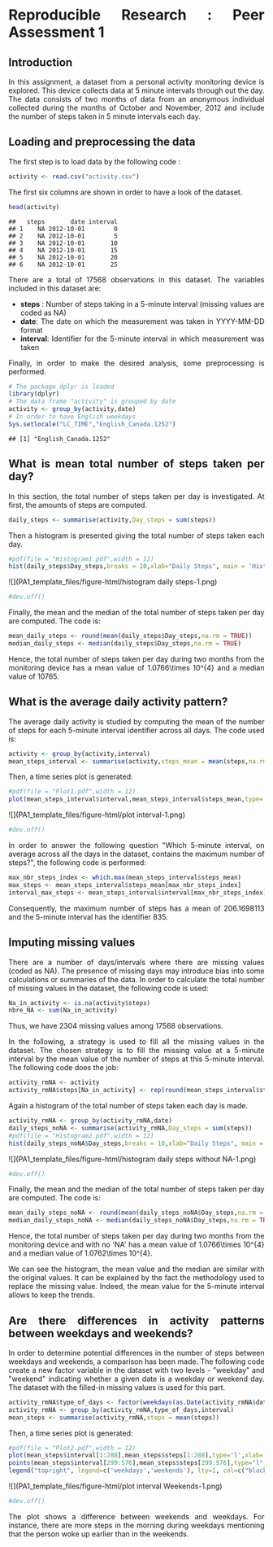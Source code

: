 # Reproducible Research : Peer Assessment 1


<style>
body {
text-align: justify}
</style>

## Introduction

In this assignment, a dataset from a personal activity monitoring device is explored. This device collects data at 5 minute intervals through out the day. The data consists of two months of data from an anonymous individual collected during the months of October and November, 2012 and include the number of steps taken in 5 minute intervals each day.

## Loading and preprocessing the data

The first step is to load data by the following code : 

```r
activity <- read.csv("activity.csv")
```
The first six columns are shown in order to have a look of the dataset.

```r
head(activity)
```

```
##   steps       date interval
## 1    NA 2012-10-01        0
## 2    NA 2012-10-01        5
## 3    NA 2012-10-01       10
## 4    NA 2012-10-01       15
## 5    NA 2012-10-01       20
## 6    NA 2012-10-01       25
```
There are a total of 17568 observations in this dataset. The variables included in this dataset are:

* **steps** : Number of steps taking in a 5-minute interval (missing values are coded as NA)
* **date**: The date on which the measurement was taken in YYYY-MM-DD format
* **interval**: Identifier for the 5-minute interval in which measurement was taken

Finally, in order to make the desired analysis, some preprocessing is performed. 

```r
# The package dplyr is loaded
library(dplyr)
# The data frame "activity" is grouped by date
activity <- group_by(activity,date)
# In order to have English weekdays
Sys.setlocale("LC_TIME","English_Canada.1252")
```

```
## [1] "English_Canada.1252"
```

## What is mean total number of steps taken per day?

In this section, the total number of steps taken per day is investigated. At first, the amounts of steps are computed.

```r
daily_steps <- summarise(activity,Day_steps = sum(steps))
```
Then a histogram is presented giving the total number of steps taken each day.

```r
#pdf(file = "Histogram1.pdf",width = 12)
hist(daily_steps$Day_steps,breaks = 10,xlab="Daily Steps", main = 'Histogram of Daily Steps')
```

![](PA1_template_files/figure-html/histogram daily steps-1.png)<!-- -->

```r
#dev.off()
```

Finally, the mean and the median of the total number of steps taken per day are computed. The code is: 

```r
mean_daily_steps <- round(mean(daily_steps$Day_steps,na.rm = TRUE))
median_daily_steps <- median(daily_steps$Day_steps,na.rm = TRUE)
```
Hence, the total number of steps taken per day during two months from the monitoring device has a mean value of 1.0766\times 10^{4} and a median value of 10765.  

## What is the average daily activity pattern?

The average daily activity is studied by computing the mean of the number of steps for each 5-minute interval identifier across all days. The code used is:

```r
activity <- group_by(activity,interval)
mean_steps_interval <- summarise(activity,steps_mean = mean(steps,na.rm = TRUE))
```

Then, a time series plot is generated:

```r
#pdf(file = "Plot1.pdf",width = 12)
plot(mean_steps_interval$interval,mean_steps_interval$steps_mean,type='l',xlab='5-minute interval identifier',ylab='average number of steps', main = 'Average number of steps at each 5-minutes interval during 2 months')
```

![](PA1_template_files/figure-html/plot interval-1.png)<!-- -->

```r
#dev.off()
```

In order to answer the following question "Which 5-minute interval, on average across all the days in the dataset, contains the maximum number of steps?", the following code is performed:

```r
max_nbr_steps_index <- which.max(mean_steps_interval$steps_mean)
max_steps <- mean_steps_interval$steps_mean[max_nbr_steps_index]
interval_max_steps <- mean_steps_interval$interval[max_nbr_steps_index]
```

Consequently, the maximum number of steps has a mean of 206.1698113 and the 5-minute interval has the identifier 835.

## Imputing missing values

There are a number of days/intervals where there are missing values (coded as NA). The presence of missing days may introduce bias into some calculations or summaries of the data. In order to calculate the total number of missing values in the dataset, the following code is used:

```r
Na_in_activity <- is.na(activity$steps)
nbre_NA <- sum(Na_in_activity)
```
Thus, we have 2304 missing values among 17568 observations. 

In the following, a strategy is used to fill all the missing values in the dataset. The chosen strategy is to fill the missing value at a 5-minute interval by the mean value of the number of steps at this 5-minute interval. The following code does the job:

```r
activity_rmNA <- activity 
activity_rmNA$steps[Na_in_activity] <- rep(round(mean_steps_interval$steps_mean),61)[Na_in_activity]
```
Again a histogram of the total number of steps taken each day is made. 

```r
activity_rmNA <- group_by(activity_rmNA,date)
daily_steps_noNA <- summarise(activity_rmNA,Day_steps = sum(steps))
#pdf(file = "Histogram2.pdf",width = 12)
hist(daily_steps_noNA$Day_steps,breaks = 10,xlab="Daily Steps", main = 'Histogram of Daily Steps (with filled-in missing values)')
```

![](PA1_template_files/figure-html/histogram daily steps without NA-1.png)<!-- -->

```r
#dev.off()
```

Finally, the mean and the median of the total number of steps taken per day are computed. The code is: 

```r
mean_daily_steps_noNA <- round(mean(daily_steps_noNA$Day_steps,na.rm = TRUE))
median_daily_steps_noNA <- median(daily_steps_noNA$Day_steps,na.rm = TRUE)
```
Hence, the total number of steps taken per day during two months from the monitoring device and with no 'NA' has a mean value of 1.0766\times 10^{4} and a median value of 1.0762\times 10^{4}.

We can see the histogram, the mean value and the median are similar with the original values. It can be explained by the fact the methodology used to replace the missing value. Indeed, the mean value for the 5-minute interval allows to keep the trends. 

## Are there differences in activity patterns between weekdays and weekends?

In order to determine potential differences in the number of steps between weekdays and weekends, a comparison has been made. The following code create a new factor variable in the dataset with two levels - "weekday" and "weekend" indicating whether a given date is a weekday or weekend day. The dataset with the filled-in missing values is used for this part.

```r
activity_rmNA$type_of_days <- factor(weekdays(as.Date(activity_rmNA$date)) %in% c("Saturday","Sunday"),labels = c('weekdays','weekends'))
activity_rmNA <- group_by(activity_rmNA,type_of_days,interval)
mean_steps <- summarise(activity_rmNA,steps = mean(steps))
```

Then, a time series plot is generated:

```r
#pdf(file = "Plot2.pdf",width = 12)
plot(mean_steps$interval[1:288],mean_steps$steps[1:288],type='l',xlab='5-minute interval identifier',ylab='average number of steps', main = 'Average number of steps at each 5-minutes interval during 2 months (no NA)')
points(mean_steps$interval[299:576],mean_steps$steps[299:576],type="l",col = "red")
legend("topright", legend=c('weekdays','weekends'), lty=1, col=c("black","red"))
```

![](PA1_template_files/figure-html/plot interval Weekends-1.png)<!-- -->

```r
#dev.off()
```

The plot shows a difference between weekends and weekdays. For instance, there are more steps in the morning during weekdays mentioning that the person woke up earlier than in the weekends. 

